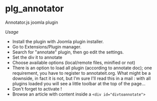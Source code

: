 plg_annotator
=============

Annotator.js joomla plugin

_Usage_

- Install the plugin with Joomla plugin installer.
- Go to Extensions/Plugin manager.
- Search for "annotate" plugin, then go edit the settings.
- Set the div it to annotate
- Choose available options (local/remote files, minified or not)
- There is an option to load all plugin (according to annotate doc); one requirement, you have to register to annotateit.org. What might be a downside, in fact it is not, but I'm sure I'll read this in a mail : with all plugins loaded you will see a little toolbar at the top of the page...
- Don't forget to activate !
- Browse an article with content inside a `<div id="divtoannotate">`

